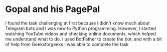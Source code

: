 # Gopal and his PagePal

I found the task challenging at first because I didn't know much about Telegram bots and I was new to Python programming. However, I started watching YouTube videos and checking online documents, which helped me understand what to do. I used BotFather to create the bot, and with a bit of help from Geeksforgeeks I was able to complete the task